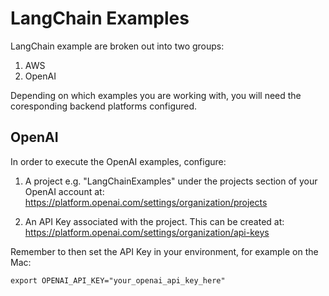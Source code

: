 # LangChain Examples

LangChain example are broken out into two groups:

1. AWS 
2. OpenAI

Depending on which examples you are working with, you will need the coresponding backend 
platforms configured. 


## OpenAI

In order to execute the OpenAI examples, configure:

1. A project e.g. "LangChainExamples" under the projects section of your OpenAI account at: https://platform.openai.com/settings/organization/projects

2. An API Key associated with the project. This can be created at: https://platform.openai.com/settings/organization/api-keys

Remember to then set the API Key in your environment, for example on the Mac:

`export OPENAI_API_KEY="your_openai_api_key_here"`

 
